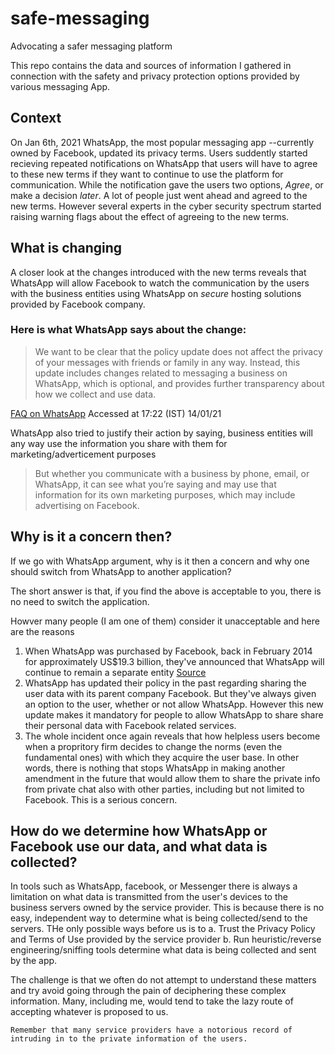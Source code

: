# safe-messaging
Advocating a safer messaging platform

This repo contains the data and sources of information I gathered in connection with the safety and privacy protection options provided by various messaging App.

## Context
On Jan 6th, 2021 WhatsApp, the most popular messaging app --currently owned by Facebook, updated its privacy terms. Users suddently started recieving repeated notifications on WhatsApp that users will have to agree to these new terms if they want to continue to use the platform for communication. While the notification gave the users two options, *Agree*, or make a decision *later*. A lot of people just went ahead and agreed to the new terms. However several experts in the cyber security spectrum started raising warning flags about the effect of agreeing to the new terms.

## What is changing
A closer look at the changes introduced with the new terms reveals that WhatsApp will allow Facebook to watch the communication by the users with the business entities using WhatsApp on _secure_ hosting solutions provided by Facebook company.

### Here is what WhatsApp says about the change:

> We want to be clear that the policy update does not affect the privacy of your messages with friends or family in any way. Instead, this update includes changes related to messaging a business on WhatsApp, which is optional, and provides further transparency about how we collect and use data.

[FAQ on WhatsApp](https://faq.whatsapp.com/general/security-and-privacy/answering-your-questions-about-whatsapps-privacy-policy) Accessed at 17:22 (IST) 14/01/21

WhatsApp also tried to justify their action by saying, business entities will any way use the information you share with them for marketing/adverticement purposes
> But whether you communicate with a business by phone, email, or WhatsApp, it can see what you’re saying and may use that information for its own marketing purposes, which may include advertising on Facebook.

## Why is it a concern then?
If we go with WhatsApp argument, why is it then a concern and why one should switch from WhatsApp to another application?

The short answer is that, if you find the above is acceptable to you, there is no need to switch the application. 

Howver many people (I am one of them) consider it unacceptable and here are the reasons
1. When WhatsApp was purchased by Facebook, back in February 2014 for approximately US$19.3 billion, they've announced that WhatsApp will continue to remain a separate entity [Source](https://about.fb.com/news/2014/02/facebook-to-acquire-whatsapp/)
1. WhatsApp has updated their policy in the past regarding sharing the user data with its parent company Facebook. But they've always given an option to the user, whether or not allow WhatsApp. However this new update makes it mandatory for people to allow WhatsApp to share share their personal data with Facebook related services.
1. The whole incident once again reveals that how helpless users become when a propritory firm decides to change the norms (even the fundamental ones) with which they acquire the user base. In other words, there is nothing that stops WhatsApp in making another amendment in the future that would allow them to share the private info from private chat also with other parties, including but not limited to Facebook. This is a serious concern.

## How do we determine how WhatsApp or Facebook use our data, and what data is collected?
In tools such as WhatsApp, facebook, or Messenger there is always a limitation on what data is transmitted from the user's devices to the business servers owned by the service provider. This is because there is no easy, independent way to determine what is being collected/send to the servers. THe only possible ways before us is to 
a. Trust the Privacy Policy and Terms of Use provided by the service provider
b. Run heuristic/reverse engineering/sniffing tools determine what data is being collected and sent by the app.

The challenge is that we often do not attempt to understand these matters and try avoid going through the pain of deciphering these complex information. Many, including me, would tend to take the lazy route of accepting whatever is proposed to us.

```
Remember that many service providers have a notorious record of intruding in to the private information of the users. 
```
## 
